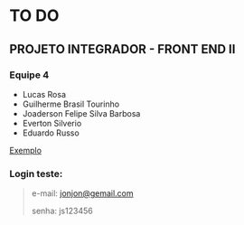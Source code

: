 # TO DO
## PROJETO INTEGRADOR - FRONT END II

### Equipe 4
- Lucas Rosa
- Guilherme Brasil Tourinho
- Joaderson Felipe Silva Barbosa
- Everton Silverio
- Eduardo Russo

[Exemplo](https://eversilverio.github.io/DH/FrontEnd_II/proj_integrador/index.html)

### Login teste:
> e-mail: jonjon@gemail.com
> 
> senha: js123456
